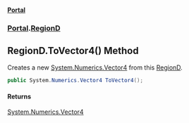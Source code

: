 #### [Portal](index.md 'index')
### [Portal](Portal.md 'Portal').[RegionD](RegionD.md 'Portal.RegionD')

## RegionD.ToVector4() Method

Creates a new [System.Numerics.Vector4](https://docs.microsoft.com/en-us/dotnet/api/System.Numerics.Vector4 'System.Numerics.Vector4') from this [RegionD](RegionD.md 'Portal.RegionD').

```csharp
public System.Numerics.Vector4 ToVector4();
```

#### Returns
[System.Numerics.Vector4](https://docs.microsoft.com/en-us/dotnet/api/System.Numerics.Vector4 'System.Numerics.Vector4')